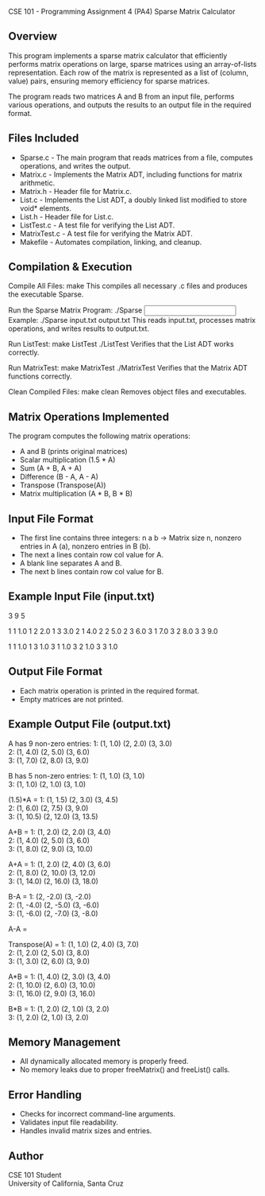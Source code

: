 CSE 101 - Programming Assignment 4 (PA4)
Sparse Matrix Calculator

Overview
--------
This program implements a sparse matrix calculator that efficiently performs matrix 
operations on large, sparse matrices using an array-of-lists representation. Each 
row of the matrix is represented as a list of (column, value) pairs, ensuring memory 
efficiency for sparse matrices.

The program reads two matrices A and B from an input file, performs various 
operations, and outputs the results to an output file in the required format.

Files Included
--------------
- Sparse.c - The main program that reads matrices from a file, computes operations, and writes the output.
- Matrix.c - Implements the Matrix ADT, including functions for matrix arithmetic.
- Matrix.h - Header file for Matrix.c.
- List.c - Implements the List ADT, a doubly linked list modified to store void* elements.
- List.h - Header file for List.c.
- ListTest.c - A test file for verifying the List ADT.
- MatrixTest.c - A test file for verifying the Matrix ADT.
- Makefile - Automates compilation, linking, and cleanup.

Compilation & Execution
-----------------------
Compile All Files:
    make
This compiles all necessary .c files and produces the executable Sparse.

Run the Sparse Matrix Program:
    ./Sparse <input file> <output file>
Example:
    ./Sparse input.txt output.txt
This reads input.txt, processes matrix operations, and writes results to output.txt.

Run ListTest:
    make ListTest
    ./ListTest
Verifies that the List ADT works correctly.

Run MatrixTest:
    make MatrixTest
    ./MatrixTest
Verifies that the Matrix ADT functions correctly.

Clean Compiled Files:
    make clean
Removes object files and executables.

Matrix Operations Implemented
-----------------------------
The program computes the following matrix operations:
- A and B (prints original matrices)
- Scalar multiplication (1.5 * A)
- Sum (A + B, A + A)
- Difference (B - A, A - A)
- Transpose (Transpose(A))
- Matrix multiplication (A * B, B * B)

Input File Format
-----------------
- The first line contains three integers:
    n a b  -> Matrix size n, nonzero entries in A (a), nonzero entries in B (b).
- The next a lines contain row col value for A.
- A blank line separates A and B.
- The next b lines contain row col value for B.

Example Input File (input.txt)
------------------------------
3 9 5

1 1 1.0
1 2 2.0
1 3 3.0
2 1 4.0
2 2 5.0
2 3 6.0
3 1 7.0
3 2 8.0
3 3 9.0

1 1 1.0
1 3 1.0
3 1 1.0
3 2 1.0
3 3 1.0

Output File Format
------------------
- Each matrix operation is printed in the required format.
- Empty matrices are not printed.

Example Output File (output.txt)
--------------------------------
A has 9 non-zero entries:
1: (1, 1.0) (2, 2.0) (3, 3.0)  
2: (1, 4.0) (2, 5.0) (3, 6.0)  
3: (1, 7.0) (2, 8.0) (3, 9.0)  

B has 5 non-zero entries:
1: (1, 1.0) (3, 1.0)  
3: (1, 1.0) (2, 1.0) (3, 1.0)  

(1.5)*A =
1: (1, 1.5) (2, 3.0) (3, 4.5)  
2: (1, 6.0) (2, 7.5) (3, 9.0)  
3: (1, 10.5) (2, 12.0) (3, 13.5)  

A+B =
1: (1, 2.0) (2, 2.0) (3, 4.0)  
2: (1, 4.0) (2, 5.0) (3, 6.0)  
3: (1, 8.0) (2, 9.0) (3, 10.0)  

A+A =
1: (1, 2.0) (2, 4.0) (3, 6.0)  
2: (1, 8.0) (2, 10.0) (3, 12.0)  
3: (1, 14.0) (2, 16.0) (3, 18.0)  

B-A =
1: (2, -2.0) (3, -2.0)  
2: (1, -4.0) (2, -5.0) (3, -6.0)  
3: (1, -6.0) (2, -7.0) (3, -8.0)  

A-A =

Transpose(A) =
1: (1, 1.0) (2, 4.0) (3, 7.0)  
2: (1, 2.0) (2, 5.0) (3, 8.0)  
3: (1, 3.0) (2, 6.0) (3, 9.0)  

A*B =
1: (1, 4.0) (2, 3.0) (3, 4.0)  
2: (1, 10.0) (2, 6.0) (3, 10.0)  
3: (1, 16.0) (2, 9.0) (3, 16.0)  

B*B =
1: (1, 2.0) (2, 1.0) (3, 2.0)  
3: (1, 2.0) (2, 1.0) (3, 2.0)  

Memory Management
-----------------
- All dynamically allocated memory is properly freed.
- No memory leaks due to proper freeMatrix() and freeList() calls.

Error Handling
--------------
- Checks for incorrect command-line arguments.
- Validates input file readability.
- Handles invalid matrix sizes and entries.

Author
------
CSE 101 Student  
University of California, Santa Cruz  